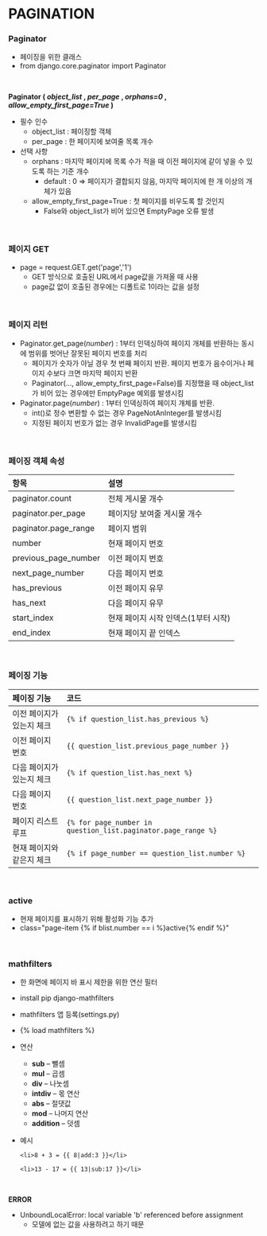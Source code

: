 # PAGINATION

### Paginator

* 페이징을 위한 클래스
* from django.core.paginator import Paginator 

</br>

**Paginator ( *object_list* , *per_page* , *orphans=0* , *allow_empty_first_page=True* )**

* 필수 인수 
  * object_list : 페이징할 객체
  * per_page : 한 페이지에 보여줄 목록 개수
* 선택 사항
  * orphans : 마지막 페이지에 목록 수가 적을 때 이전 페이지에 같이 넣을 수 있도록 하는 기준 개수
    * default : 0 => 페이지가 결합되지 않음, 마지막 페이지에 한 개 이상의 개체가 있음
  * allow_empty_first_page=True : 첫 페이지를 비우도록 할 것인지
    * False와 object_list가 비어 있으면 EmptyPage 오류 발생

</br>

### 페이지 GET

* page = request.GET.get('page','1')
  *  GET 방식으로 호출된 URL에서 page값을 가져올 때 사용
  *  page값 없이 호출된 경우에는 디폴트로 1이라는 값을 설정

</br>

### 페이지 리턴

* Paginator.get_page(*number*) : 1부터 인덱싱하여 페이지 개체를 반환하는 동시에 범위를 벗어난 잘못된 페이지 번호를 처리
  * 페이지가 숫자가 아닐 경우 첫 번째 페이지 반환. 페이지 번호가 음수이거나 페이지 수보다 크면 마지막 페이지 반환
  * Paginator(..., allow_empty_first_page=False)를 지정했을 때 object_list가 비어 있는 경우에만 EmptyPage 예외를 발생시킴
* Paginator.page(*number*) : 1부터 인덱싱하여 페이지 개체를 반환. 
  * int()로 정수 변환할 수 없는 경우 PageNotAnInteger를 발생시킴
  * 지정된 페이지 번호가 없는 경우 InvalidPage를 발생시킴

</br>

### 페이징 객체 속성

| 항목                 | 설명                                |
| :------------------- | :---------------------------------- |
| paginator.count      | 전체 게시물 개수                    |
| paginator.per_page   | 페이지당 보여줄 게시물 개수         |
| paginator.page_range | 페이지 범위                         |
| number               | 현재 페이지 번호                    |
| previous_page_number | 이전 페이지 번호                    |
| next_page_number     | 다음 페이지 번호                    |
| has_previous         | 이전 페이지 유무                    |
| has_next             | 다음 페이지 유무                    |
| start_index          | 현재 페이지 시작 인덱스(1부터 시작) |
| end_index            | 현재 페이지 끝 인덱스               |

</br>

### 페이징 기능

| 페이징 기능               | 코드                                                         |
| :------------------------ | :----------------------------------------------------------- |
| 이전 페이지가 있는지 체크 | `{% if question_list.has_previous %}`                        |
| 이전 페이지 번호          | `{{ question_list.previous_page_number }}`                   |
| 다음 페이지가 있는지 체크 | `{% if question_list.has_next %}`                            |
| 다음 페이지 번호          | `{{ question_list.next_page_number }}`                       |
| 페이지 리스트 루프        | `{% for page_number in question_list.paginator.page_range %}` |
| 현재 페이지와 같은지 체크 | `{% if page_number == question_list.number %}`               |

</br>

### active

* 현재 페이지를 표시하기 위해 활성화 기능 추가
* class="page-item {% if blist.number == i %}active{% endif %}"

</br>

### mathfilters

* 한 화면에 페이지 바 표시 제한을 위한 연산 필터

* install pip django-mathfilters

* mathfilters 앱 등록(settings.py)

* {% load mathfilters %}

* 연산

  * **sub** – 뺄셈
  * **mul** – 곱셈
  * **div** – 나눗셈
  * **intdiv** – 몫 연산
  * **abs** – 절댓값
  * **mod** – 나머지 연산
  * **addition** – 덧셈

* 예시

  ```
  <li>8 + 3 = {{ 8|add:3 }}</li>
  
  <li>13 - 17 = {{ 13|sub:17 }}</li>
  ```

</br>

**ERROR**

* UnboundLocalError: local variable 'b' referenced before assignment
  * 모델에 없는 값을 사용하려고 하기 때문

